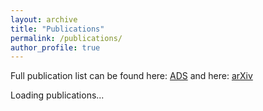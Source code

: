 ```yaml
---
layout: archive
title: "Publications"
permalink: /publications/
author_profile: true
---
```


Full publication list can be found here: [ADS](https://ui.adsabs.harvard.edu/search/q=orcid%3A0000-0002-5992-7586&sort=date%20desc%2C%20bibcode%20desc&p_=0) and here: [arXiv](https://arxiv.org/search/?query=sihan+yuan&searchtype=all&source=header)

<div id="publications-container">
  <p>Loading publications...</p>
</div>

<!-- Load external JavaScript file instead of inline script -->
<script src="/assets/js/publications-loader.js" type="text/javascript"></script>

<style>
.publications-list {
  padding: 0;
}

.last-updated {
  font-size: 0.8em;
  color: #777;
  margin-bottom: 1.5em;
  text-align: right;
}

.publication-item {
  margin-bottom: 1.5em;
  padding-bottom: 1em;
  border-bottom: 1px solid #eee;
}

.publication-title {
  font-weight: bold;
  margin-bottom: 0.3em;
}

.publication-title a {
  color: #2c3e50;
  text-decoration: none;
}

.publication-title a:hover {
  color: #3498db;
  text-decoration: underline;
}

.publication-authors {
  font-style: italic;
  margin-bottom: 0.3em;
}

.publication-journal {
  color: #666;
  margin-bottom: 0.3em;
}

.publication-metrics {
  margin-bottom: 0.3em;
}

.citation-badge {
  display: inline-block;
  background-color: #f1f8ff;
  color: #0366d6;
  border: 1px solid #c8e1ff;
  border-radius: 3px;
  padding: 0.1em 0.5em;
  font-size: 0.85em;
  margin-right: 0.5em;
}

.publication-links {
  font-size: 0.9em;
  margin-top: 0.5em;
}

.pub-link {
  color: #3498db;
  text-decoration: none;
}

.pub-link:hover {
  text-decoration: underline;
}
</style>
